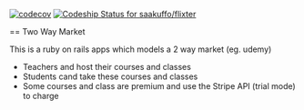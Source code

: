 [![codecov](https://codecov.io/gh/saakuffo/flixter/branch/master/graph/badge.svg)](https://codecov.io/gh/saakuffo/flixter)
[ ![Codeship Status for saakuffo/flixter](https://codeship.com/projects/979e1320-9000-0134-1823-3ab596a82ab5/status?branch=master)](https://codeship.com/projects/185723)

== Two Way Market

This is a ruby on rails apps which models a 2 way market (eg. udemy)
- Teachers and host their courses and classes
- Students cand take these courses and classes
- Some courses and class are premium and use the Stripe API (trial mode) to charge